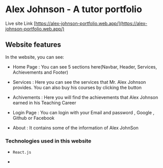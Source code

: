 # Alex Johnson - A tutor portfolio

Live site Link [https://alex-johnson-portfolio.web.app/](https://alex-johnson-portfolio.web.app/)

## Website features

In the website, you can see:

- Home Page : You can see 5 sections here(Navbar, Header, Services, Achievements and Footer)

- Services : Here you can see the services that Mr. Alex Johnson provides. You can also buy his courses by clicking the button

- Achivements : Here you will find the achievements that Alex Johnson earned in his Teaching Career

- Login Page : You can login with your Email and password , Google , Github or Facebook

- About : It contains some of the information of Alex JohnSon

### Technologies used in this website

- `React.js`

-
